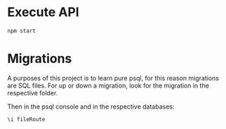 # Execute API
    npm start

# Migrations
A purposes of this project is to learn pure psql, for this reason migrations are SQL files.
For up or down a migration, look for the migration in the respective folder.

Then in the psql console and in the respective databases:

    \i fileRoute